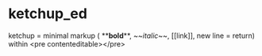 # ketchup_ed

ketchup = minimal markup ( \*\***bold**\*\*, \~\~*italic*\~\~, [[link]], new line = return) 
within \<pre contenteditable\>\</pre\>

